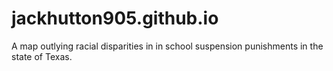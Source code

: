 # jackhutton905.github.io
A map outlying racial disparities in in school suspension punishments in the state of Texas.
